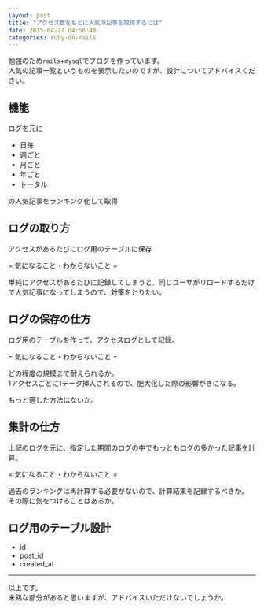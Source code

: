 ```yaml
---
layout: post
title: "アクセス数をもとに人気の記事を取得するには"
date: 2015-04-27 04:56:48
categories: ruby-on-rails
---
```

<p>勉強のため<code>rails</code>+<code>mysql</code>でブログを作っています。<br>
人気の記事一覧というものを表示したいのですが、設計についてアドバイスください。</p>

<h2>機能</h2>

<p>ログを元に</p>

<ul>
<li>日毎</li>
<li>週ごと</li>
<li>月ごと</li>
<li>年ごと</li>
<li>トータル</li>
</ul>

<p>の人気記事をランキング化して取得</p>

<h2>ログの取り方</h2>

<p>アクセスがあるたびにログ用のテーブルに保存</p>

<p>= 気になること・わからないこと =</p>

<p>単純にアクセスがあるたびに記録してしまうと、同じユーザがリロードするだけで人気記事になってしまうので、対策をとりたい。</p>

<h2>ログの保存の仕方</h2>

<p>ログ用のテーブルを作って、アクセスログとして記録。</p>

<p>= 気になること・わからないこと =</p>

<p>どの程度の規模まで耐えられるか。<br>
1アクセスごとに1データ挿入されるので、肥大化した際の影響がきになる。</p>

<p>もっと適した方法はないか。</p>

<h2>集計の仕方</h2>

<p>上記のログを元に、指定した期間のログの中でもっともログの多かった記事を計算。</p>

<p>= 気になること・わからないこと =</p>

<p>過去のランキングは再計算する必要がないので、計算結果を記録するべきか。<br>
その際に気をつけることはあるか。</p>

<h2>ログ用のテーブル設計</h2>

<ul>
<li>id</li>
<li>post_id</li>
<li>created_at</li>
</ul>

<hr>

<p>以上です。<br>
未熟な部分があると思いますが、アドバイスいただけないでしょうか。</p>
